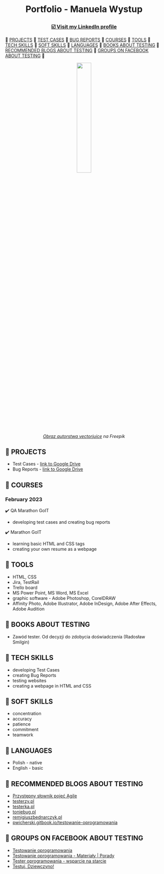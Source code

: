 # <p align="center">Portfolio - Manuela Wystup</p>

### <p align="center"><a href="https://www.linkedin.com/in/manuela-wystup/" target="_blank">☑️ Visit my <b>LinkedIn</b> profile</a></p>

🔹 [PROJECTS](#projects) 🔹 [TEST CASES](#testcases) 🔹 [BUG REPORTS](#bugreports) 🔹 [COURSES](#courses) 🔹 [TOOLS](#tools) 🔹 [TECH SKILLS](#techskills) 🔹 [SOFT SKILLS](#softskills) 🔹 [LANGUAGES](#languages) 🔹 [BOOKS ABOUT TESTING](#books) 🔹 [RECOMMENDED BLOGS ABOUT TESTING](#blogs) 🔹 [GROUPS ON FACEBOOK ABOUT TESTING](#face) 🔹

<p align="center"><img src="https://img.freepik.com/darmowe-wektory/ilustracja-wektorowa-abstrakcyjne-pojecie-eksploracji-danych-badanie-danych-eksploracja-informacji-pozyskiwanie-hurtowni-informacji-technika-zbierania-znajdowanie-wzorcow-sztuczna-inteligencja-abstrakcyjna-metafora-uczenia-maszynowego_335657-2514.jpg?w=740&t=st=1681209043~exp=1681209643~hmac=74acbc0f4a9f5b161b12d70a2436b798c870e725e492761a8030148c1d72abc5" width="30%" height="30%"></p>

<i><p align="center"><a href="https://pl.freepik.com/darmowe-wektory/ilustracja-wektorowa-abstrakcyjne-pojecie-eksploracji-danych-badanie-danych-eksploracja-informacji-pozyskiwanie-hurtowni-informacji-technika-zbierania-znajdowanie-wzorcow-sztuczna-inteligencja-abstrakcyjna-metafora-uczenia-maszynowego_11669384.htm#from_view=detail_alsolike" target="_blank">Obraz autorstwa vectorjuice</a> na Freepik</p></i>

## 🔹 <a name="projects">PROJECTS</a>

* <a name="testcases">Test Cases - [link to Google Drive](https://drive.google.com/drive/folders/1uRpx4_OgXgrH7y2ioXnRnO88qZUV_jfE?usp=sharing)</a>
* <a name="bugreports">Bug Reports - [link to Google Drive](https://drive.google.com/drive/folders/1bXRDoh7Rx4Mj8fWwafv0iggPIZbc3sP8?usp=sharing)</a>

## 🔹 <a name="courses">COURSES</a>

### February 2023

✔️ QA Marathon GoIT
* developing test cases and creating bug reports

✔️ Marathon GoIT
* learning basic HTML and CSS tags
* creating your own resume as a webpage

## 🔹 <a name="tools">TOOLS</a>

* HTML, CSS
* Jira, TestRail
* Trello board
* MS Power Point, MS Word, MS Excel
* graphic software - Adobe Photoshop, CorelDRAW
* Affinity Photo, Adobe Illustrator, Adobe InDesign, Adobe After Effects, Adobe Audition

## 🔹 <a name="books">BOOKS ABOUT TESTING</a>

* Zawód tester. Od decyzji do zdobycia doświadczenia (Radosław Smilgin)

## 🔹 <a name="techskills">TECH SKILLS</a>

* developing Test Cases
* creating Bug Reports
* testing websites
* creating a webpage in HTML and CSS

## 🔹 <a name="softskills">SOFT SKILLS</a>

* concentration
* accuracy
* patience
* commitment
* teamwork

## 🔹 <a name="languages">LANGUAGES</a>

* Polish - native
* English - basic

## 🔹 <a name="blogs">RECOMMENDED BLOGS ABOUT TESTING</a>

* [Przystępny słownik pojęć Agile](https://sii.pl/blog/przystepny-slownik-pojec-agile/?category=zarzadzanie-projektami&tag=agile,dictionary,scrum)
* [testerzy.pl](http://testerzy.pl)
* [testerka.pl](http://testerka.pl)
* [toniebug.pl](https://www.toniebug.pl)
* [remigiuszbednarczyk.pl](https://remigiuszbednarczyk.pl)
* [pwicherski.gitbook.io/testowanie-oprogramowania](https://pwicherski.gitbook.io/testowanie-oprogramowania)

## 🔹 <a name="face">GROUPS ON FACEBOOK ABOUT TESTING</a>

* [Testowanie oprogramowania](https://www.facebook.com/groups/TestowanieOprogramowania)
* [Testowanie oprogramowania - Materiały | Porady](https://www.facebook.com/groups/testowanie)
* [Tester oprogramowania - wsparcie na starcie](https://www.facebook.com/groups/testeroprogramowania)
* [Testuj, Dziewczyno!](https://www.facebook.com/groups/testujdziewczyno)
